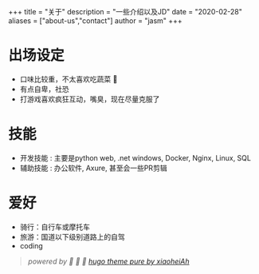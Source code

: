 +++
title = "关于"
description = "一些介绍以及JD"
date = "2020-02-28"
aliases = ["about-us","contact"]
author = "jasm"
+++

# 出场设定
  - 口味比较重，不太喜欢吃蔬菜 :broccoli:
  - 有点自卑，社恐
  - 打游戏喜欢疯狂互动，嘴臭，现在尽量克服了

# 技能
  - 开发技能 : 主要是python web, .net windows, Docker, Nginx, Linux, SQL
  - 辅助技能 : 办公软件, Axure, 甚至会一些PR剪辑

# 爱好
  - 骑行：自行车或摩托车
  - 旅游：国道以下级别道路上的自驾
  - coding

> *powered by :rocket: :rocket: :rocket: [hugo theme pure by xiaoheiAh](https://github.com/xiaoheiAh/hugo-theme-pure.git)*




